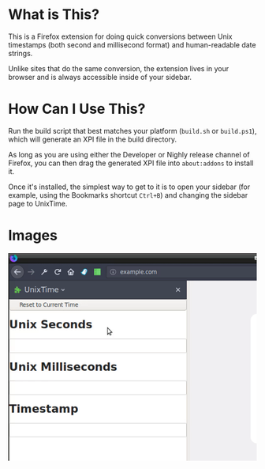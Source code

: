 # What is This?

This is a Firefox extension for doing quick conversions between Unix timestamps
(both second and millisecond format) and human-readable date strings.

Unlike sites that do the same conversion, the extension lives in your browser
and is always accessible inside of your sidebar.

# How Can I Use This?

Run the build script that best matches your platform (`build.sh` or
`build.ps1`), which will generate an XPI file in the build directory.

As long as you are using either the Developer or Nighly release channel of
Firefox, you can then drag the generated XPI file into `about:addons` to
install it.

Once it's installed, the simplest way to get to it is to open your sidebar (for
example, using the Bookmarks shortcut `Ctrl+B`) and changing the sidebar page
to UnixTime.

# Images

![Demo](images/demo.gif)

